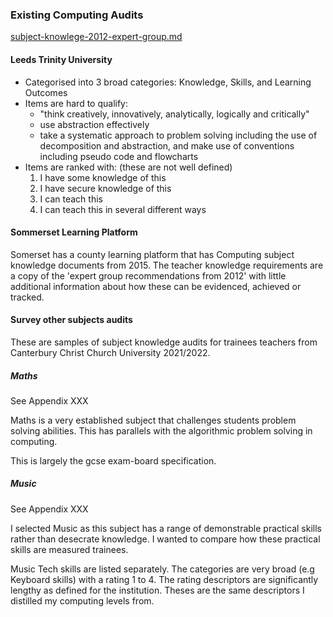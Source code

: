 ### Existing Computing Audits

[subject-knowlege-2012-expert-group.md](./computing/subject-knowlege-2012-expert-group.md)

#### Leeds Trinity University

* Categorised into 3 broad categories: Knowledge, Skills, and Learning Outcomes
* Items are hard to qualify:
    * "think creatively, innovatively, analytically, logically and critically"
    * use abstraction effectively
    * take a systematic approach to problem solving including the use of decomposition and abstraction, and make use of conventions including pseudo code and flowcharts
* Items are ranked with: (these are not well defined)
    1. I have some knowledge of this
    2. I have secure knowledge of this
    3. I can teach this
    4. I can teach this in several different ways

#### Sommerset Learning Platform

Somerset has a county learning platform that has Computing subject knowledge documents from 2015. The teacher knowledge requirements are a copy of the 'expert group recommendations from 2012' with little additional information about how these can be evidenced, achieved or tracked.

#### Survey other subjects audits

These are samples of subject knowledge audits for trainees teachers from Canterbury Christ Church University 2021/2022.

##### Maths

See Appendix XXX

Maths is a very established subject that challenges students problem solving abilities. This has parallels with the algorithmic problem solving in computing.

This is largely the gcse exam-board specification.

##### Music

See Appendix XXX

I selected Music as this subject has a range of demonstrable practical skills rather than desecrate knowledge. I wanted to compare how these practical skills are measured trainees.

Music Tech skills are listed separately. The categories are very broad (e.g Keyboard skills) with a rating 1 to 4. The rating descriptors are significantly lengthy as defined for the institution. Theses are the same descriptors I distilled my computing levels from.

